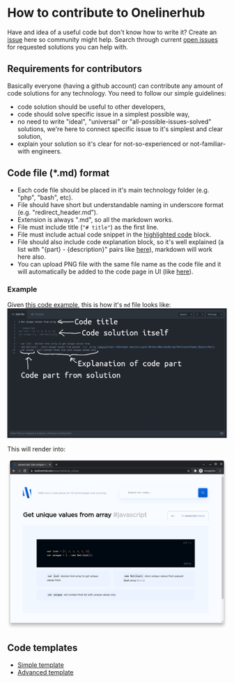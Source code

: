 # How to contribute to Onelinerhub

Have and idea of a useful code but don't know how to write it? Create an [issue](https://github.com/Onelinerhub/onelinerhub/issues/new) here so community might help. Search through current [open issues](https://github.com/Onelinerhub/onelinerhub/issues) for requested solutions you can help with.

## Requirements for contributors
Basically everyone (having a github account) can contribute any amount of code solutions for any technology.
You need to follow our simple guidelines:
- code solution should be useful to other developers,
- code should solve specific issue in a simplest possible way,
- no need to write "ideal", "universal" or "all-possible-issues-solved" solutions, we're here to connect specific issue to it's simplest and clear solution,
- explain your solution so it's clear for not-so-experienced or not-familiar-with engineers.

## Code file (\*.md) format
- Each code file should be placed in it's main technology folder (e.g. "php", "bash", etc).
- File should have short but understandable naming in underscore format (e.g. "redirect_header.md").
- Extension is always ".md", so all the markdown works.
- File must include title (```"# title"```) as the first line.
- File must include actual code snippet in the [highlighted code](https://guides.github.com/features/mastering-markdown/) block.
- File should also include code explanation block, so it's well explained (a list with "{part} - {description}" pairs like [here](/template_simple.md)), markdown will work here also.
- You can upload PNG file with the same file name as the code file and it will automatically be added to the code page in UI (like [here](https://onelinerhub.com/ffmpeg/downmix_audio)).

### Example
Given [this code example](/javascript/array_unique.md), this is how it's `md` file looks like:
![Code example](/code_example.png)

This will render into:

![UI example](/ui_example.png)

## Code templates
- [Simple template](/template_simple.md)
- [Advanced template](/template.md)
